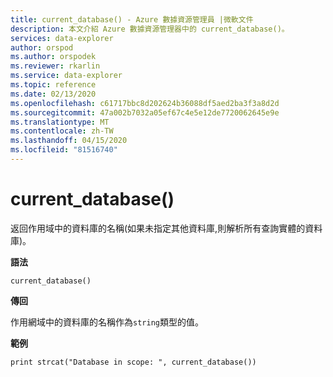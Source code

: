 ```yaml
---
title: current_database() - Azure 數據資源管理員 |微軟文件
description: 本文介紹 Azure 數據資源管理器中的 current_database()。
services: data-explorer
author: orspod
ms.author: orspodek
ms.reviewer: rkarlin
ms.service: data-explorer
ms.topic: reference
ms.date: 02/13/2020
ms.openlocfilehash: c61717bbc8d202624b36088df5aed2ba3f3a8d2d
ms.sourcegitcommit: 47a002b7032a05ef67c4e5e12de7720062645e9e
ms.translationtype: MT
ms.contentlocale: zh-TW
ms.lasthandoff: 04/15/2020
ms.locfileid: "81516740"
---
```

# <a name="current_database"></a>current_database()

返回作用域中的資料庫的名稱(如果未指定其他資料庫,則解析所有查詢實體的資料庫)。

**語法**

`current_database()`

**傳回**

作用網域中的資料庫的名稱作為`string`類型的值。

**範例**

```kusto
print strcat("Database in scope: ", current_database())
```